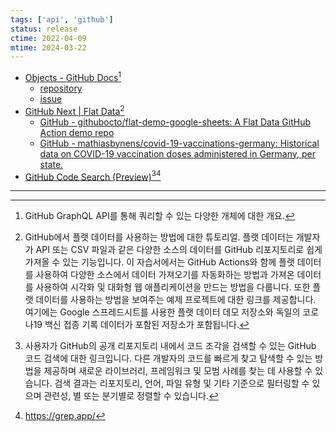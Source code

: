 ```yaml
---
tags: ['api', 'github']
status: release
ctime: 2022-04-09
mtime: 2024-03-22
---
```


- [Objects - GitHub Docs](https://docs.github.com/en/graphql/reference/objects)[^1]
  - [repository](https://docs.github.com/en/graphql/reference/objects#repository)
  - [issue](https://docs.github.com/en/graphql/reference/objects#issue)
- [GitHub Next | Flat Data](https://githubnext.com/projects/flat-data#part-iii-visualizing-our-data-for-easy-sharing-optional)[^2]
  - [GitHub - githubocto/flat-demo-google-sheets: A Flat Data GitHub Action demo repo](https://github.com/githubocto/flat-demo-google-sheets)
  - [GitHub - mathiasbynens/covid-19-vaccinations-germany: Historical data on COVID-19 vaccination doses administered in Germany, per state.](https://github.com/mathiasbynens/covid-19-vaccinations-germany)
- [GitHub Code Search (Preview)](https://cs.github.com/)[^3][^4]

---

[^1]: GitHub GraphQL API를 통해 쿼리할 수 있는 다양한 개체에 대한 개요.
[^2]: GitHub에서 플랫 데이터를 사용하는 방법에 대한 튜토리얼. 플랫 데이터는 개발자가 API 또는 CSV 파일과 같은 다양한 소스의 데이터를 GitHub 리포지토리로 쉽게 가져올 수 있는 기능입니다. 이 자습서에서는 GitHub Actions와 함께 플랫 데이터를 사용하여 다양한 소스에서 데이터 가져오기를 자동화하는 방법과 가져온 데이터를 사용하여 시각화 및 대화형 웹 애플리케이션을 만드는 방법을 다룹니다. 또한 플랫 데이터를 사용하는 방법을 보여주는 예제 프로젝트에 대한 링크를 제공합니다. 여기에는 Google 스프레드시트를 사용한 플랫 데이터 데모 저장소와 독일의 코로나19 백신 접종 기록 데이터가 포함된 저장소가 포함됩니다.
[^3]: 사용자가 GitHub의 공개 리포지토리 내에서 코드 조각을 검색할 수 있는 GitHub 코드 검색에 대한 링크입니다. 다른 개발자의 코드를 빠르게 찾고 탐색할 수 있는 방법을 제공하며 새로운 라이브러리, 프레임워크 및 모범 사례를 찾는 데 사용할 수 있습니다. 검색 결과는 리포지토리, 언어, 파일 유형 및 기타 기준으로 필터링할 수 있으며 관련성, 별 또는 분기별로 정렬할 수 있습니다.
[^4]: https://grep.app/